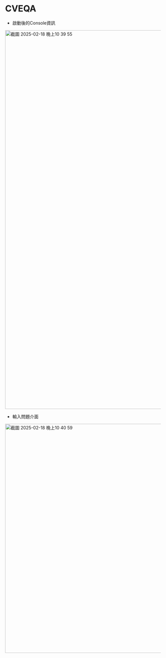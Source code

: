 # CVEQA
* 啟動後的Console資訊

<img width="1225" alt="截圖 2025-02-18 晚上10 39 55" src="https://github.com/user-attachments/assets/cdda7aee-3c51-4516-b6f2-c540e618ea5e" />

* 輸入問題介面
<img width="741" alt="截圖 2025-02-18 晚上10 40 59" src="https://github.com/user-attachments/assets/90af1ea9-9510-4b46-83ff-e6d248c9b5d5" />
